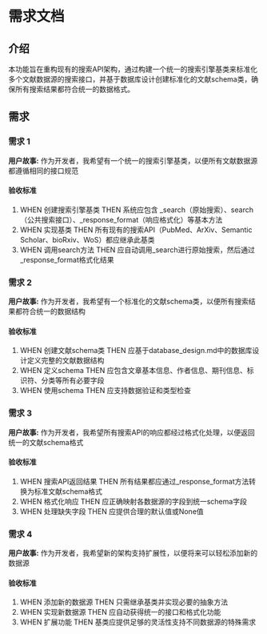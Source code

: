 # 需求文档

## 介绍

本功能旨在重构现有的搜索API架构，通过构建一个统一的搜索引擎基类来标准化多个文献数据源的搜索接口，并基于数据库设计创建标准化的文献schema类，确保所有搜索结果都符合统一的数据格式。

## 需求

### 需求 1

**用户故事:** 作为开发者，我希望有一个统一的搜索引擎基类，以便所有文献数据源都遵循相同的接口规范

#### 验收标准

1. WHEN 创建搜索引擎基类 THEN 系统应包含 _search（原始搜索）、search（公共搜索接口）、_response_format（响应格式化）等基本方法
2. WHEN 实现基类 THEN 所有现有的搜索API（PubMed、ArXiv、Semantic Scholar、bioRxiv、WoS）都应继承此基类
3. WHEN 调用search方法 THEN 应自动调用_search进行原始搜索，然后通过_response_format格式化结果

### 需求 2

**用户故事:** 作为开发者，我希望有一个标准化的文献schema类，以便所有搜索结果都符合统一的数据结构

#### 验收标准

1. WHEN 创建文献schema类 THEN 应基于database_design.md中的数据库设计定义完整的文献数据结构
2. WHEN 定义schema THEN 应包含文章基本信息、作者信息、期刊信息、标识符、分类等所有必要字段
3. WHEN 使用schema THEN 应支持数据验证和类型检查

### 需求 3

**用户故事:** 作为开发者，我希望所有搜索API的响应都经过格式化处理，以便返回统一的文献schema格式

#### 验收标准

1. WHEN 搜索API返回结果 THEN 所有结果都应通过_response_format方法转换为标准文献schema格式
2. WHEN 格式化响应 THEN 应正确映射各数据源的字段到统一schema字段
3. WHEN 处理缺失字段 THEN 应提供合理的默认值或None值

### 需求 4

**用户故事:** 作为开发者，我希望新的架构支持扩展性，以便将来可以轻松添加新的数据源

#### 验收标准

1. WHEN 添加新的数据源 THEN 只需继承基类并实现必要的抽象方法
2. WHEN 实现新数据源 THEN 应自动获得统一的接口和格式化功能
3. WHEN 扩展功能 THEN 基类应提供足够的灵活性支持不同数据源的特殊需求